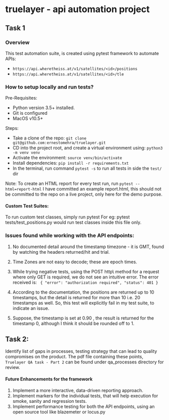 # truelayer - api automation project

## Task 1

### Overview

This test automation suite, is created using pytest framework to automate APIs: 

- `https://api.wheretheiss.at/v1/satellites/<id>/positions`
- `https://api.wheretheiss.at/v1/satellites/<id>/tle`

### How to setup locally and run tests? 
Pre-Requisites:
- Python version 3.5+ installed.
- Git is configured
- MacOS v10.5+

Steps:

- Take a clone of the repo: `git clone git@github.com:ernestomehra/truelayer.git`
- CD into the project root, and create a virtual environment using: `python3 -m venv venv`
- Activate the environment: `source venv/bin/activate`
- Install dependencies: `pip install -r requirements.txt`
- In the terminal, run command `pytest -s` to run all tests in side the `test/` dir 

Note: To create an HTML report for every test run, run `pytest --html=report-html` I have committed an example 
report.html, this should not be committed to the repo on a live project, only here for the demo purpose.

#### Custom Test Suites:

To run custom test classes, simply run pytest <path to the testfile.py> For eg: pytest tests/test_positions.py would 
run test classes inside this file only.

### Issues found while working with the API endpoints:

1. No documented detail around the timestamp timezone - it is GMT, found by watching the headers returned/hit and trial.
2. Time Zones are not easy to decode; these are epoch times.
3. While trying negative tests, using the POST http\ method for a request where only GET is required, we do not see an 
intuitive error. The error received is: 
`
{
   "error": "authorization required",
   "status": 401
}`

4. According to the documentation, the positions are returned up to 10 timestamps, but the detail is returned for 
more than 10 i.e. 20 timestamps as well. So, this test will explicitly fail in my test suite, to indicate an issue. 

5. Suppose, the timestamp is set at 0.90 , the result is returned for the timestamp 0, although I think it should be 
rounded off to 1. 
   
## Task 2: 
   
Identify list of gaps in processes, testing strategy that can lead to quality compromises on the product. The pdf file containing these points, `Truelayer QA task - Part 2` can be found under qa_processes directory for review.

   
   
#### Future Enhancements for the framework
   
1. Implement a more interactive, data-driven reporting approach.
2. Implement markers for the individual tests, that will help execution for smoke, sanity and regression tests.
3. Implement performance testing for both the API endpoints, using an open source tool like blazemeter or locus.py
